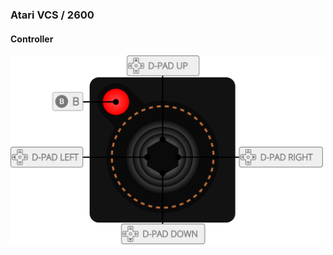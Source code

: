 ### Atari VCS / 2600



#### Controller
<img src="/images/controllers/atari_2600.png" alt="SMS Controller" width="500"/>